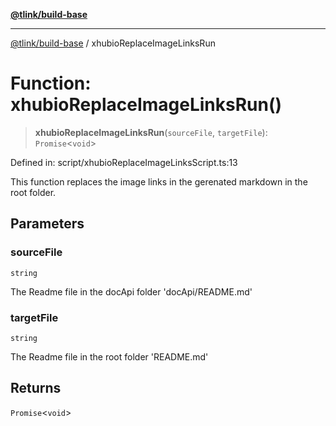 [**@tlink/build-base**](../README.md)

***

[@tlink/build-base](../globals.md) / xhubioReplaceImageLinksRun

# Function: xhubioReplaceImageLinksRun()

> **xhubioReplaceImageLinksRun**(`sourceFile`, `targetFile`): `Promise`\<`void`\>

Defined in: script/xhubioReplaceImageLinksScript.ts:13

This function replaces the image links in the gerenated markdown
in the root folder.

## Parameters

### sourceFile

`string`

The Readme file in the docApi folder 'docApi/README.md'

### targetFile

`string`

The Readme file in the root folder 'README.md'

## Returns

`Promise`\<`void`\>
